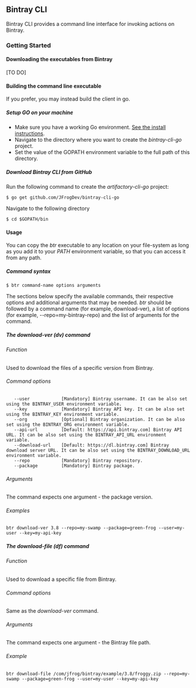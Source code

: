 ## Bintray CLI

Bintray CLI provides a command line interface for invoking actions on Bintray.

### Getting Started

#### Downloading the executables from Bintray

[TO DO]

#### Building the command line executable

If you prefer, you may instead build the client in go.

##### Setup GO on your machine

* Make sure you have a working Go environment. [See the install instructions](http://golang.org/doc/install).
* Navigate to the directory where you want to create the *bintray-cli-go* project.
* Set the value of the GOPATH environment variable to the full path of this directory.

##### Download Bintray CLI from GitHub

Run the following command to create the *artifactory-cli-go* project:
```console
$ go get github.com/JFrogDev/bintray-cli-go
```

Navigate to the following directory
```console
$ cd $GOPATH/bin
```
#### Usage

You can copy the *btr* executable to any location on your file-system as long as you add it to your *PATH* environment variable,
so that you can access it from any path.

##### Command syntax

```console
$ btr command-name options arguments
```

The sections below specify the available commands, their respective options and additional arguments that may be needed.
*btr* should be followed by a command name (for example, download-ver), a list of options (for example, --repo=my-bintray-repo)
and the list of arguments for the command.

##### The *download-ver* (dv) command

###### Function
Used to download the files of a specific version from Bintray.

###### Command options
```console
   --user            [Mandatory] Bintray username. It can be also set using the BINTRAY_USER environment variable.
   --key             [Mandatory] Bintray API key. It can be also set using the BINTRAY_KEY environment variable.
   --org             [Optional] Bintray organization. It can be also set using the BINTRAY_ORG environment variable.
   --api-url         [Default: https://api.bintray.com] Bintray API URL. It can be also set using the BINTRAY_API_URL environment variable.
   --download-url    [Default: https://dl.bintray.com] Bintray download server URL. It can be also set using the BINTRAY_DOWNLOAD_URL environment variable.
   --repo            [Mandatory] Bintray repository.
   --package         [Mandatory] Bintray package.
```

###### Arguments
The command expects one argument - the package version.

###### Examples
```console
btr download-ver 3.8 --repo=my-swamp --package=green-frog --user=my-user --key=my-api-key
```

##### The *download-file* (df) command

###### Function
Used to download a specific file from Bintray.

###### Command options

Same as the *download-ver* command.

###### Arguments
The command expects one argument - the Bintray file path.

###### Example
```console
btr download-file /com/jfrog/bintray/example/3.8/froggy.zip --repo=my-swamp --package=green-frog --user=my-user --key=my-api-key
```